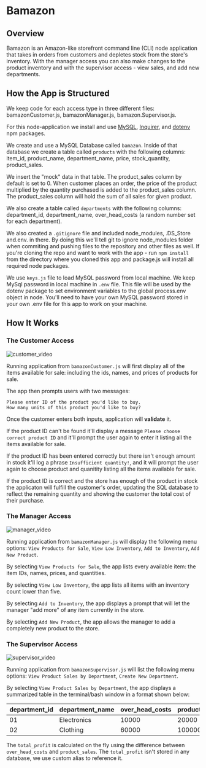# Bamazon

## Overview

Bamazon is an Amazon-like storefront command line (CLI) node application that takes in orders from customers and depletes stock from the store's inventory. With the manager access you can also make changes to the product inventory and with the supervisor access - view sales, and add new departments. 

## How the App is Structured
We keep code for each access type in three different files: bamazonCustomer.js, bamazonManager.js, bamazon.Supervisor.js.

For this node-application we install and use [MySQL](https://www.npmjs.com/package/mysql), [Inquirer](https://www.npmjs.com/package/inquirer), and [dotenv](https://www.npmjs.com/package/dotenv) npm packages.

We create and use a MySQL Database called `bamazon`. Inside of that database we create a table called `products` with the following columns: item_id, product_name, department_name, price, stock_quantity, product_sales. 

We insert the "mock" data in that table. The product_sales column by default is set to 0. When customer places an order, the price of the product multiplied by the quantity purchased is added to the product_sales column. The product_sales column will hold the sum of all sales for given product. 

We also create a table called `departments` with the following columns: department_id, department_name, over_head_costs (a random number set for each department).

We also created a `.gitignore` file and included node_modules, .DS_Store and.env. in there. By doing this we'll tell git to ignore node_modules folder when commiting and pushing files to the repository and other files as well. If you're cloning the repo and want to work with the app - run `npm install` from the directory where you cloned this app and package.js will install all required node packages. 

We use `keys.js` file to load MySQL password from local machine. We keep MySql password in local machine in `.env` file. This file will be used by the dotenv package to set environment variables to the global process.env object in node. You'll need to have your own MySQL password stored in your own .env file for this app to work on your machine.

## How It Works

### The Customer Access

![customer_video](videos/video_customer.gif)

Running application from `bamazonCustomer.js` will first display all of the items available for sale: including the ids, names, and prices of products for sale.

The app then prompts users with two messages:

    Please enter ID of the product you'd like to buy.
    How many units of this product you'd like to buy?

Once the customer enters both inputs, application will **validate** it. 

If the product ID can't be found it'll display a message `Please choose correct product ID` and it'll prompt the user again to enter it  listing all the items available for sale. 

If the product ID has been entered correctly but there isn't enough amount in stock it'll log a phrase `Insufficient quantity!`, and it will prompt the user again to choose product and quanitity listing all the items available for sale.

If the product ID is correct and the store has enough of the product in stock the applicaton will fulfill the customer's order, updating the SQL database to reflect the remaining quantity and showing the customer the total cost of their purchase.


### The Manager Access

![manager_video](videos/video_manager.gif)

Running application from `bamazonManager.js` will display the following menu options: `View Products for Sale`, `View Low Inventory`, `Add to Inventory`, `Add New Product`.

By selecting `View Products for Sale`, the app lists every available item: the item IDs, names, prices, and quantities.

By selecting `View Low Inventory`, the app lists all items with an inventory count lower than five.

By selecting `Add to Inventory`, the app displays a prompt that will let the manager "add more" of any item currently in the store.

By selecting `Add New Product`, the app allows the manager to add a completely new product to the store.


### The Supervisor Access 
![supervisor_video](videos/video_supervisor.gif)

Running application from `bamazonSupervisor.js` will list the following menu options: `View Product Sales by Department`, `Create New Department`.

By selecting `View Product Sales by Department`, the app displays a summarized table in the terminal/bash window in a format shown below:

| department_id | department_name | over_head_costs | product_sales | total_profit |
| ------------- | --------------- | --------------- | ------------- | ------------ |
| 01            | Electronics     | 10000           | 20000         | 10000        |
| 02            | Clothing        | 60000           | 100000        | 40000        |

The `total_profit` is calculated on the fly using the difference between `over_head_costs` and `product_sales`. The `total_profit` isn't  stored in any database, we use custom alias to reference it.
